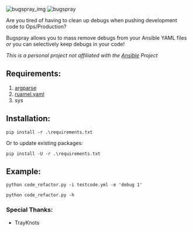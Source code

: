 ![bugspray_img](https://funkyimg.com/i/36qvF.png) ![bugspray](https://funkyimg.com/i/36qh3.png)

Are you tired of having to clean up debugs when pushing development code to Ops/Production? 

Bugspray allows you to mass remove debugs from your Ansible YAML files _or_ you can selectively keep debugs in your code!

*This is a personal project not affiliated with the [Ansible](https://github.com/ansible/ansible) Project*

## Requirements:

1. [argparse](https://pypi.org/project/argparse/) 
2. [ruamel.yaml](https://pypi.org/project/ruamel.yaml/)
3. sys

## Installation:

`
pip install -r .\requirements.txt
`

Or to update existing packages:

`
pip install -U -r .\requirements.txt
`

## Example:

`python code_refactor.py -i testcode.yml -e 'debug 1'
`

`python code_refactor.py -h
`

### Special Thanks:
- TrayKnots 
